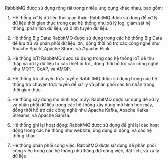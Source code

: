 RabbitMQ được sử dụng rộng rãi trong nhiều ứng dụng khác nhau, bao gồm:

1. Hệ thống xử lý dữ liệu thời gian thực: RabbitMQ được sử dụng để xử lý dữ liệu thời gian thực trong các hệ thống như xử lý log, giám sát hệ thống, phân tích dữ liệu, và định tuyến dữ liệu.

2. Hệ thống Big Data: RabbitMQ được sử dụng trong các hệ thống Big Data để lưu trữ và phân phối dữ liệu lớn, đồng thời hỗ trợ các công nghệ như Apache Spark, Apache Storm, và Apache Flink.

3. Hệ thống IoT: RabbitMQ được sử dụng trong các hệ thống IoT để thu thập và xử lý dữ liệu từ các thiết bị IoT, đồng thời hỗ trợ các công nghệ như MQTT, CoAP, và AMQP.

4. Hệ thống trò chuyện trực tuyến: RabbitMQ được sử dụng trong các hệ thống trò chuyện trực tuyến để xử lý và phân phối các tin nhắn trong thời gian thực.

5. Hệ thống xây dựng mô hình học máy: RabbitMQ được sử dụng để xử lý và phân phối dữ liệu trong các hệ thống xây dựng mô hình học máy, đồng thời hỗ trợ các công nghệ như Apache Kafka, Apache Kafka Streams, và Apache Samza.

6. Hệ thống ghi lại hoạt động: RabbitMQ được sử dụng để ghi lại các hoạt động trong các hệ thống như website, ứng dụng di động, và các hệ thống khác.

7. Hệ thống phân phối công việc: RabbitMQ được sử dụng để phân phối công việc trong các hệ thống như hàng đợi công việc, đặt lịch, và xử lý dữ liệu.